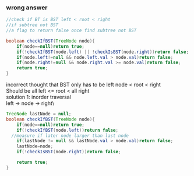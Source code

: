### wrong answer
```JAVA
//check if BT is BST left < root < right
//if subtree not BST
//a flag to return false once find subtree not BST

boolean checkIfBST(TreeNode node){
	if(node==null)return true;
	if(!checkIfBST(node.left) || !checkIsBST(node.right))return false;
	if(node.left!=null && node.left.val > node.val)return false;
	if(node.right!=null && node.right.val >= node.val)return false;
	return true;
}
```
incorrect thought that BST only has to be left node < root < right \
Should be all left <= root < all right \
solution 1: inorder traversal\
left -> node -> right\
```JAVA
TreeNode lastNode = null;
boolean checkIfBST(TreeNode node){
	if(node==null)return true;
	if(!checkIfBST(node.left))return false;
  //measure if later node larger than last node
	if(lastNode != null && lastNode.val > node.val)return false;
	lastNode=node;
 	if(!checkIsBST(node.right))return false;

	return true;
}
```
